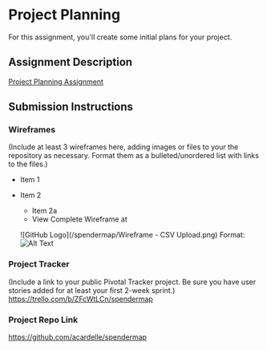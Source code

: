 # Project Planning
For this assignment, you'll create some initial plans for your project.

## Assignment Description
[Project Planning Assignment](https://education.launchcode.org/liftoff/assignments/planning/)

## Submission Instructions

### Wireframes

(Include at least 3 wireframes here, adding images or files to your the repository as necessary. Format them as a bulleted/unordered list with links to the files.)
* Item 1
* Item 2
  * Item 2a
  * View Complete Wireframe at 

  ![GitHub Logo](/spendermap/Wireframe - CSV Upload.png)
Format: ![Alt Text](url)

### Project Tracker

(Include a link to your public Pivotal Tracker project. Be sure you have user stories added for at least your first 2-week sprint.)
https://trello.com/b/ZFcWtLCn/spendermap

### Project Repo Link

https://github.com/acardelle/spendermap